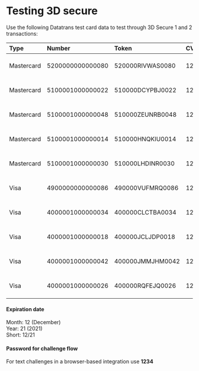 # Testing 3D secure

Use the following Datatrans test card data to test through 3D Secure 1 and 2 transactions:

| Type | Number | Token | CVV | Scenario |
| :--- | :--- | :--- | :--- | :--- |
| Mastercard | 5200000000000080 | 520000RIVWAS0080 | 123 | 3D v1 - challenge authenticated |
| Mastercard | 5100001000000022 | 510000DCYPBJ0022 | 123 | 3D v2 - challenge authenticated |
| Mastercard | 5100001000000048 | 510000ZEUNRB0048 | 123 | 3D v2 - challenge declined |
| Mastercard | 5100001000000014 | 510000HNQKIU0014 | 123 | 3D v2 - frictionless authenticated |
| Mastercard | 5100001000000030 | 510000LHDINR0030 | 123 | 3D v2 - frictionless declined  |
| Visa | 4900000000000086 | 490000VUFMRQ0086 | 123 | 3D v1 - challenge authenticated |
| Visa | 4000001000000034 | 400000CLCTBA0034 | 123 | 3D v2 - frictionless declined  |
| Visa | 4000001000000018 | 400000JCLJDP0018 | 123 | 3D v2 - frictionless authenticated |
| Visa | 4000001000000042 | 400000JMMJHM0042 | 123 | 3D v2 - challenge declined |
| Visa | 4000001000000026 | 400000RQFEJQ0026 | 123 | 3D v2 - challenge authenticated |

#### Expiration date

Month: 12 \(December\)  
Year: 21 \(2021\)  
Short: 12/21

#### Password for challenge flow

For text challenges in a browser-based integration use **1234**



